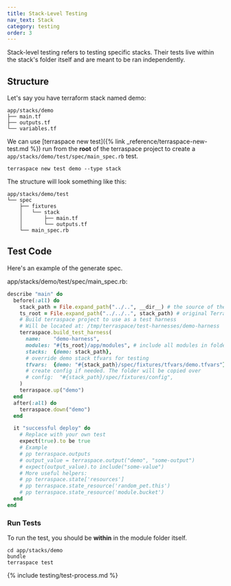 ```yaml
---
title: Stack-Level Testing
nav_text: Stack
category: testing
order: 3
---
```


Stack-level testing refers to testing specific stacks. Their tests live within the stack's folder itself and are meant to be ran independently.

## Structure

Let's say you have terraform stack named demo:

    app/stacks/demo
    ├── main.tf
    ├── outputs.tf
    └── variables.tf

We can use [terraspace new test]({% link _reference/terraspace-new-test.md %}) run from the **root** of the terraspace project to create a `app/stacks/demo/test/spec/main_spec.rb` test.

    terraspace new test demo --type stack

The structure will look something like this:

    app/stacks/demo/test
    └── spec
        ├── fixtures
        │   └── stack
        │       ├── main.tf
        │       └── outputs.tf
        └── main_spec.rb

## Test Code

Here's an example of the generate spec.

app/stacks/demo/test/spec/main_spec.rb:

```ruby
describe "main" do
  before(:all) do
    stack_path = File.expand_path("../..", __dir__) # the source of the stack to test is 2 levels up
    ts_root = File.expand_path("../../..", stack_path) # original Terraspace.root
    # Build terraspace project to use as a test harness
    # Will be located at: /tmp/terraspace/test-harnesses/demo-harness
    terraspace.build_test_harness(
      name:    "demo-harness",
      modules: "#{ts_root}/app/modules", # include all modules in folder
      stacks:  {demo: stack_path},
      # override demo stack tfvars for testing
      tfvars:  {demo: "#{stack_path}/spec/fixtures/tfvars/demo.tfvars"},
      # create config if needed. The folder will be copied over
      # config:  "#{stack_path}/spec/fixtures/config",
    )
    terraspace.up("demo")
  end
  after(:all) do
    terraspace.down("demo")
  end

  it "successful deploy" do
    # Replace with your own test
    expect(true).to be true
    # Example
    # pp terraspace.outputs
    # output_value = terraspace.output("demo", "some-output")
    # expect(output_value).to include("some-value")
    # More useful helpers:
    # pp terraspace.state['resources']
    # pp terraspace.state_resource('random_pet.this')
    # pp terraspace.state_resource('module.bucket')
  end
end
```

### Run Tests

To run the test, you should be **within** in the module folder itself.

    cd app/stacks/demo
    bundle
    terraspace test

{% include testing/test-process.md %}
